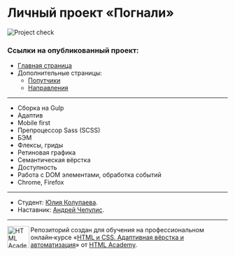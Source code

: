 # Личный проект «Погнали» 
![Project check](https://github.com/julish13/pognali/workflows/Project%20check/badge.svg)

### Ссылки на опубликованный проект:

- [Главная страница](https://julish13.github.io/pognali/index.html)
- Дополнительные страницы:
  - [Попутчики](https://julish13.github.io/pognali/catalog.html)
  - [Направления](https://julish13.github.io/pognali/form.html)

---
- Сборка на Gulp
- Адаптив
- Mobile first
- Препроцессор Sass (SCSS)
- БЭМ
- Флексы, гриды
- Ретиновая графика
- Семантическая вёрстка
- Доступность
- Работа с DOM элементами, обработка событий
- Chrome, Firefox


---

- Студент: [Юлия Колупаева](https://up.htmlacademy.ru/adaptive/21/user/1338117).
- Наставник: [Андрей Чепулис](https://htmlacademy.ru/profile/id240237).

---

<a href="https://htmlacademy.ru/intensive/adaptive"><img align="left" width="50" height="50" alt="HTML Academy" src="https://up.htmlacademy.ru/static/img/intensive/adaptive/logo-for-github-2.png"></a>

Репозиторий создан для обучения на профессиональном онлайн‑курсе «[HTML и CSS. Адаптивная вёрстка и автоматизация](https://htmlacademy.ru/intensive/adaptive)» от [HTML Academy](https://htmlacademy.ru).
